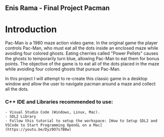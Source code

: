## Enis Rama - Final Project Pacman

# Introduction 
Pac-Man is a 1980 maze action video game. In the original game the player controls Pac-Man, who must eat all the dots inside an enclosed maze while avoiding four colored ghosts. Eating cherries called "Power Pellets" causes the ghosts to temporarily turn blue, allowing Pac-Man to eat them for bonus points. The objective of the game is to eat all of the dots placed in the maze while avoiding four colored ghosts that pursue Pac-Man. 

In this project I will attempt to re-create this classic game in a desktop window and allow the user to navigate pacman around a maze and collect all the dots.

### C++ IDE and Libraries recommended to use:
    - Visual Studio Code (Windows, Linux, Mac).
    - SDL2 Library 
    - Follow this tutorial to setup the workspace: [How to Setup SDL2 and VSCode to Start Programming OpenGL on a Mac](https://youtu.be/Dyz9O7s7B8w)
